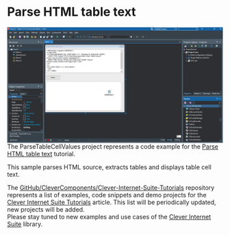 # Parse HTML table text

<img align="left" src="HtmlParserText.jpg"/>

The ParseTableCellValues project represents a code example for the [Parse HTML table text](https://www.clevercomponents.com/portal/kb/a59/parse-html-table-text.aspx) tutorial.   

This sample parses HTML source, extracts tables and displays table cell text.   

The [GitHub/CleverComponents/Clever-Internet-Suite-Tutorials](https://github.com/CleverComponents/Clever-Internet-Suite-Tutorials) repository represents a list of examples, code snippets and demo projects for the [Clever Internet Suite Tutorials](https://www.clevercomponents.com/articles/article035/) article. This list will be periodically updated, new projects will be added.   
Please stay tuned to new examples and use cases of the [Clever Internet Suite](https://www.clevercomponents.com/products/inetsuite/) library.
